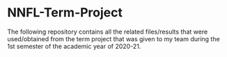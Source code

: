 # NNFL-Term-Project
The following repository contains all the related files/results that were used/obtained from the term project that was given to my team during the 1st semester of the academic year of 2020-21.
